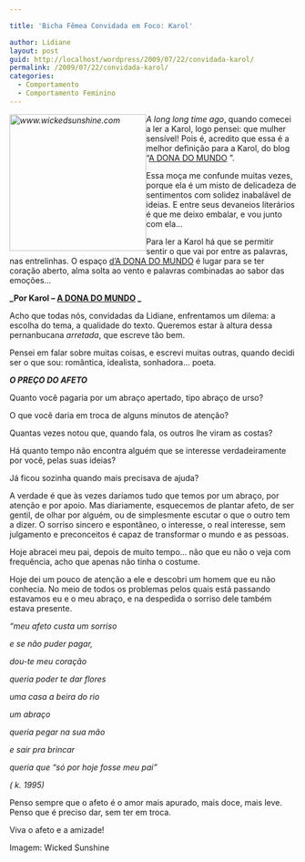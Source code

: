 ```yaml
---

title: 'Bicha Fêmea Convidada em Foco: Karol'

author: Lidiane
layout: post
guid: http://localhost/wordpress/2009/07/22/convidada-karol/
permalink: /2009/07/22/convidada-karol/
categories:
  - Comportamento
  - Comportamento Feminino
---
```

_[<img style="display: inline; margin-left: 0; margin-right: 0; border-width: 0;" title="www.wickedsunshine.com" src="http://www.trololodemulher.com.br/blog/wp-content/uploads/2009/07/www-wickedsunshine-com_thumb.png" alt="www.wickedsunshine.com" width="240" height="240" align="left" border="0" />](http://www.trololodemulher.com.br/blog/wp-content/uploads/2009/07/www-wickedsunshine-com.png) A long long time ago_, quando comecei a ler a Karol, logo pensei: que mulher sensível! Pois é, acredito que essa é a melhor definição para a Karol, do blog “[A DONA DO MUNDO](http://adonadomundo.blogspot.com/) ”.

Essa moça me confunde muitas vezes, porque ela é um misto de delicadeza de sentimentos com solidez inabalável de ideias. E entre seus devaneios literários é que me deixo embalar, e vou junto com ela…

Para ler a Karol há que se permitir sentir o que vai por entre as palavras, nas entrelinhas. O espaço [d’A DONA DO MUNDO](http://adonadomundo.blogspot.com/)  é lugar para se ter coração aberto, alma solta ao vento e palavras combinadas ao sabor das emoções…

**_Por Karol – [A DONA DO MUNDO](http://adonadomundo.blogspot.com/) _**

Acho que todas nós, convidadas da Lidiane, enfrentamos um dilema: a escolha do tema, a qualidade do texto. Queremos estar à altura dessa pernanbucana _arretada_, que escreve tão bem.

Pensei em falar sobre muitas coisas, e escrevi muitas outras, quando decidi ser o que sou: romântica, idealista, sonhadora&#8230; poeta.

**_O PREÇO DO AFETO_**

Quanto você pagaria por um abraço apertado, tipo abraço de urso?

O que você daria em troca de alguns minutos de atenção?

Quantas vezes notou que, quando fala, os outros lhe viram as costas?

Há quanto tempo não encontra alguém que se interesse verdadeiramente por você, pelas suas ideias?

Já ficou sozinha quando mais precisava de ajuda?

A verdade é que às vezes daríamos tudo que temos por um abraço, por atenção e por apoio. Mas diariamente, esquecemos de plantar afeto, de ser gentil, de olhar por alguém, ou de simplesmente escutar o que o outro tem a dizer. O sorriso sincero e espontâneo, o interesse, o real interesse, sem julgamento e preconceitos é capaz de transformar o mundo e as pessoas.

Hoje abracei meu pai, depois de muito tempo&#8230; não que eu não o veja com frequência, acho que apenas não tinha o costume.

Hoje dei um pouco de atenção a ele e descobri um homem que eu não conhecia. No meio de todos os problemas pelos quais está passando estavamos eu e o meu abraço, e na despedida o sorriso dele também estava presente.

_“meu afeto custa um sorriso_

_e se não puder pagar,_ 

_dou-te meu coração_

_queria poder te dar flores_

_uma casa a beira do rio_

_um abraço_

_queria pegar na sua mão_

_e sair pra brincar_

_queria que “só por hoje fosse meu pai”_

_( k. 1995)_

Penso sempre que o afeto é o amor mais apurado, mais doce, mais leve. Penso que é preciso dar, sem ter em troca.

Viva o afeto e a amizade!

Imagem: Wicked Sunshine